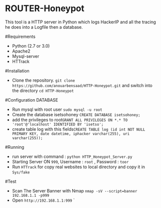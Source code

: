# ROUTER-Honeypot
This tool is a HTTP server in Python which logs HackerIP and all the tracing he does into a Logfile then a database.


#Requirements

* Python (2.7 or 3.0)
* Apache2
* Mysql-server
* HTTrack

#Installation

* Clone the repository. `git clone https://github.com/anouarbensaad/HTTP-Honeypot.git` and switch into the directory `cd HTTP-Honeypot`

#Configuration DATABASE

* Run mysql with root user `sudo mysql -u root`
* Create the database isetsohoney `CREATE DATABASE isetsohoney;`
* add the privileges to root`GRANT ALL PRIVILEGES ON *.* TO 'root'@'localhost' IDENTIFIED BY 'isetso';`
* create table log with this fields`CREATE TABLE log (id int NOT NULL PRIMARY KEY, date datetime, iphacker varchar(255), uri varchar(255));`

#Running

* run server with command : `python HTTP_Honeypot_Server.py`
* Starting Server ON `999`, Username : `root` , Password : `toor`
* Run `HTTrack` for copy real websites to local directory and copy it in `Sys/fake`

#Test

* Scan The Server Banner with Nmap
`nmap -sV --script=banner 192.168.1.1 -p999`
* Open 
`http://192.168.1.1:999`
`

